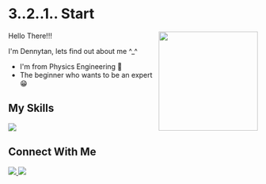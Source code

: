<h1>3..2..1.. Start</h1>
<div>
  <div>
    <img align = "right" width = 200 src = "https://th.bing.com/th/id/OIP.9kU10NudPNqGMD7VJQvrWQHaFv?pid=ImgDet&rs=1"  />
  <p>Hello There!!!</p>
  <p>I'm Dennytan, lets find out about me ^_^</p>
  </div>
  <ul>
    <li>I'm from Physics Engineering 📖</li>
    <li>The beginner who wants to be an expert 😁</li>
  </ul>
</div>

<h2>My Skills</h2>
<img src="https://skillicons.dev/icons?i=c,html,css,js" />

<h2>Connect With Me</h2>
<p align="left">
  <a href="https://www.linkedin.com/in/dennytan-raharjo-67468824b/">
    <img src="https://skillicons.dev/icons?i=linkedin"/>
  </a>
  <a href="https://instagram.com/dentanr?igshid=NTc4MTIwNjQ2YQ==">
    <img src="https://skillicons.dev/icons?i=instagram"/>
</p>
